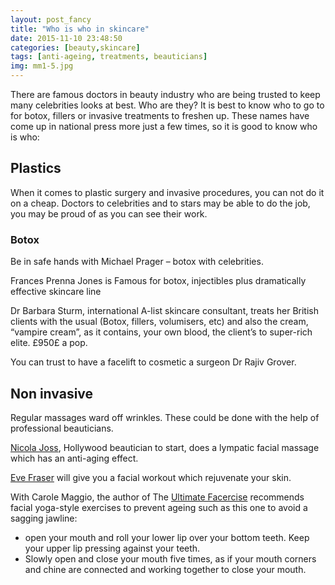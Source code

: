```yaml
---
layout: post_fancy
title: "Who is who in skincare"
date: 2015-11-10 23:48:50
categories: [beauty,skincare]
tags: [anti-ageing, treatments, beauticians]
img: mm1-5.jpg
---
```

There are famous doctors in beauty industry who are being trusted to keep many celebrities looks at best. Who are they? It is best to know who to go to for botox, fillers or invasive treatments to freshen up. These names have come up in national press more just a few times, so it is good to know who is who:

## Plastics ##
When it comes to plastic surgery and invasive procedures, you can not do it on a cheap. Doctors to celebrities and to stars may be able to do the job, you may be proud of as you can see their work.

### Botox ###
Be in safe hands with
Michael Prager – botox with celebrities. 

Frances Prenna Jones is
Famous for botox, injectibles plus dramatically effective skincare line 

Dr Barbara Sturm, international A-list skincare consultant, treats her British clients with the usual (Botox, fillers, volumisers, etc) and also the cream, “vampire cream”, as it contains, your own blood, the client’s to super-rich elite. £950£ a pop.

You can trust to have a facelift to cosmetic a surgeon Dr Rajiv Grover.

## Non invasive ##
Regular massages ward off wrinkles. These could be done with the help of professional beauticians.

[Nicola Joss], Hollywood beautician to start, does a lympatic facial massage which has an anti-aging effect.

[Eve Fraser] will give you a facial workout which rejuvenate your skin.

With Carole Maggio, the author of The [Ultimate Facercise] recommends facial yoga-style exercises to prevent ageing such as this one to avoid a sagging jawline: 

* open your mouth and roll your lower lip over your bottom teeth. Keep your upper lip pressing against your teeth. 
* Slowly open and close your mouth five times, as if your mouth corners and chine are connected and working together to close your mouth.


[Nicola Joss]: http://www.nicholajoss.com
[Eve Fraser]: http://www.facialfitness.co.uk/facial_fitness.html
[Ultimate Facercise]: https://www.amazon.com/Ultimate-Facercise-Muscle-Toning-RenewedVitality-Appearance/dp/0399536671
